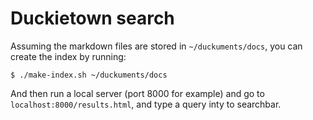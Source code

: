 # Duckietown search

Assuming the markdown files are stored in `~/duckuments/docs`, you can create the index by running:

    $ ./make-index.sh ~/duckuments/docs

And then run a local server (port 8000 for example) and go to `localhost:8000/results.html`, and type a query inty to searchbar.
